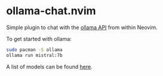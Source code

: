 # ollama-chat.nvim
Simple plugin to chat with the [ollama API](https://github.com/ollama/ollama/blob/main/docs/api.md)
from within Neovim.

To get started with ollama:
```bash
sudo pacman -S ollama
ollama run mistral:7b
```
A list of models can be found [here](https://ollama.com/library).
